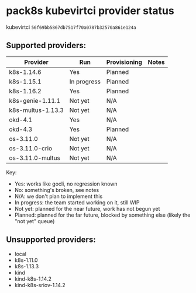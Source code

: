 # pack8s kubevirtci provider status

kubevirtci `56f69bb5867db7517f70a0787b32570a861e124a`

## Supported providers:

| Provider          | Run           | Provisioning  | Notes              |
| ----------------- | ------------- | ------------- | ------------------ |
| k8s-1.14.6        | Yes           | Planned       |                    |
| k8s-1.15.1        | In progress   | Planned       |                    |
| k8s-1.16.2        | Yes           | Planned       |                    |
| k8s-genie-1.11.1  | Not yet       | N/A           |                    |
| k8s-multus-1.13.3 | Not yet       | N/A           |                    |
| okd-4.1           | Yes           | N/A           |                    |
| okd-4.3           | Yes           | Planned       |                    |
| os-3.11.0         | Not yet       | N/A           |                    |
| os-3.11.0-crio    | Not yet       | N/A           |                    |
| os-3.11.0-multus  | Not yet       | N/A           |                    |

Key:
- Yes: works like gocli, no regression known
- No: something's broken, see notes
- N/A: we don't plan to implement this
- In progress: the team started working on it, still WIP
- Not yet: planned for the near future, work has not begun yet
- Planned: planned for the far future, blocked by something else (likely the "not yet" queue)

## Unsupported providers:

* local
* k8s-1.11.0
* k8s-1.13.3
* kind
* kind-k8s-1.14.2
* kind-k8s-sriov-1.14.2
